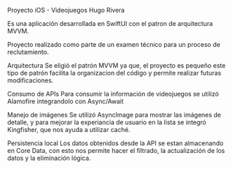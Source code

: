 Proyecto iOS - Videojuegos
Hugo Rivera

Es una aplicación desarrollada en SwiftUI con el patron de arquitectura MVVM.

Proyecto realizado como parte de un examen técnico para un proceso de reclutamiento.

Arquitectura
Se eligió el patrón MVVM ya que, el proyecto es pequeño este tipo de patrón facilita
la organizacion del código y permite realizar futuras modificaciones.

Consumo de APIs
Para consumir la información de videojuegos se utilizó Alamofire integrandolo con Async/Await

Manejo de imágenes
Se utilizó AsyncImage para mostrar las imágenes de detalle, y para mejorar la experiancia de usuario en la lista se integró Kingfisher, que nos ayuda a utilizar caché.

Persistencia local
Los datos obtenidos desde la API se estan almacenando en Core Data, con esto nos permite hacer el filtrado, la actualización de los datos y la eliminación lógica.
